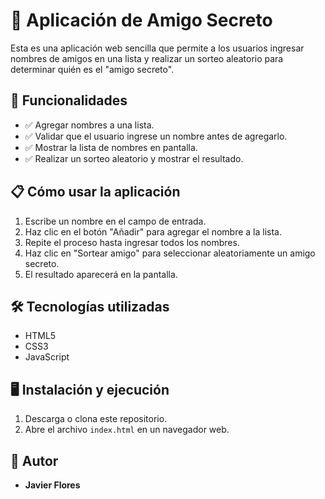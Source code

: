 # 🎁 Aplicación de Amigo Secreto

Esta es una aplicación web sencilla que permite a los usuarios ingresar nombres de amigos en una lista y realizar un sorteo aleatorio para determinar quién es el "amigo secreto".

## 🚀 Funcionalidades

- ✅ Agregar nombres a una lista.
- ✅ Validar que el usuario ingrese un nombre antes de agregarlo.
- ✅ Mostrar la lista de nombres en pantalla.
- ✅ Realizar un sorteo aleatorio y mostrar el resultado.

## 📋 Cómo usar la aplicación

1. Escribe un nombre en el campo de entrada.
2. Haz clic en el botón "Añadir" para agregar el nombre a la lista.
3. Repite el proceso hasta ingresar todos los nombres.
4. Haz clic en "Sortear amigo" para seleccionar aleatoriamente un amigo secreto.
5. El resultado aparecerá en la pantalla.

## 🛠 Tecnologías utilizadas

- HTML5
- CSS3
- JavaScript

## 🖥️ Instalación y ejecución

1. Descarga o clona este repositorio.
2. Abre el archivo `index.html` en un navegador web.

## 📌 Autor

- **Javier Flores**
